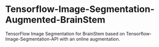 # Tensorflow-Image-Segmentation-Augmented-BrainStem
TensorFlow Image Segmentation for BrainStem based on Tensorflow-Image-Segmentation-API with an online augmentation.
